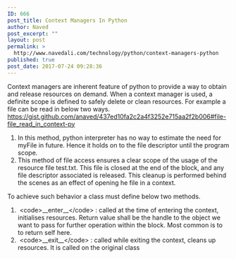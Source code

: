 ```yaml
---
ID: 666
post_title: Context Managers In Python
author: Naved
post_excerpt: ""
layout: post
permalink: >
  http://www.navedali.com/technology/python/context-managers-python
published: true
post_date: 2017-07-24 09:28:36
---
```

<span></span><span></span>Context managers are inherent feature of python to provide a way to obtain and release resources on demand.
<span></span><span></span> When a context manager is used, a definite scope is defined to safely delete or clean resources.
<span></span><span></span> For example a file can be read in below two ways.
https://gist.github.com/anaved/437ed10fa2c2a4f3252e715aa2f2b006#file-file_read_in_context-py
<ol>
 	<li><span></span><span></span>In this method, python interpreter has no way to estimate the need for myFile in future. Hence it holds on to the file descriptor until the program scope.</li>
 	<li><span></span><span></span>This method of file access ensures a clear scope of the usage of the resource file test.txt. This file is closed at the end of the block, and any file descriptor associated is released. This cleanup is performed behind the scenes as an effect of opening he file in a context.</li>
</ol>
<span></span>To achieve such behavior a class must define below two methods.
<ol>
 	<li><span></span> &lt;code&gt;__enter__&lt;/code&gt; : called at the time of entering the context, initialises resources. Return value shall be the handle to the object we want to pass for further operation within the block. Most common is to to return self here.</li>
 	<li><span></span> &lt;code&gt;__exit__&lt;/code&gt; : called while exiting the context, cleans up resources. It is called on the original class</li>
</ol>